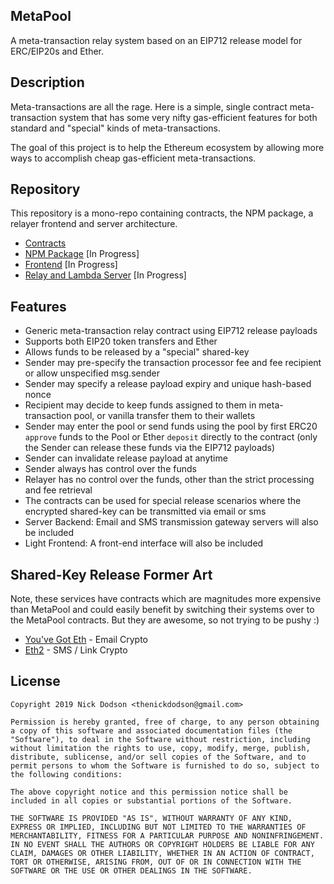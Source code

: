 ## MetaPool

A meta-transaction relay system based on an EIP712 release model for ERC/EIP20s and Ether.

## Description

Meta-transactions are all the rage. Here is a simple, single contract meta-transaction system that has some very nifty gas-efficient features for both standard and "special" kinds of meta-transactions.

The goal of this project is to help the Ethereum ecosystem by allowing more ways to accomplish cheap gas-efficient meta-transactions.

## Repository

This repository is a mono-repo containing contracts, the NPM package, a relayer frontend and server architecture.

- [Contracts](./contracts)
- [NPM Package](./package) [In Progress]
- [Frontend](./frontend) [In Progress]
- [Relay and Lambda Server](./server) [In Progress]

## Features

- Generic meta-transaction relay contract using EIP712 release payloads
- Supports both EIP20 token transfers and Ether
- Allows funds to be released by a "special" shared-key
- Sender may pre-specify the transaction processor fee and fee recipient or allow unspecified msg.sender
- Sender may specify a release payload expiry and unique hash-based nonce
- Recipient may decide to keep funds assigned to them in meta-transaction pool, or vanilla transfer them to their wallets
- Sender may enter the pool or send funds using the pool by first ERC20 `approve` funds to the Pool or Ether `deposit` directly to the contract (only the Sender can release these funds via the EIP712 payloads)
- Sender can invalidate release payload at anytime
- Sender always has control over the funds
- Relayer has no control over the funds, other than the strict processing and fee retrieval
- The contracts can be used for special release scenarios where the encrypted shared-key can be transmitted via email or sms
- Server Backend: Email and SMS transmission gateway servers will also be included
- Light Frontend: A front-end interface will also be included

## Shared-Key Release Former Art

Note, these services have contracts which are magnitudes more expensive than MetaPool and could easily benefit by switching their systems over to the MetaPool contracts. But they are awesome, so not trying to be pushy :)

- [You've Got Eth](https://youvegoteth.github.io/) - Email Crypto
- [Eth2](https://eth2.io/) - SMS / Link Crypto

## License

```
Copyright 2019 Nick Dodson <thenickdodson@gmail.com>

Permission is hereby granted, free of charge, to any person obtaining a copy of this software and associated documentation files (the "Software"), to deal in the Software without restriction, including without limitation the rights to use, copy, modify, merge, publish, distribute, sublicense, and/or sell copies of the Software, and to permit persons to whom the Software is furnished to do so, subject to the following conditions:

The above copyright notice and this permission notice shall be included in all copies or substantial portions of the Software.

THE SOFTWARE IS PROVIDED "AS IS", WITHOUT WARRANTY OF ANY KIND, EXPRESS OR IMPLIED, INCLUDING BUT NOT LIMITED TO THE WARRANTIES OF MERCHANTABILITY, FITNESS FOR A PARTICULAR PURPOSE AND NONINFRINGEMENT. IN NO EVENT SHALL THE AUTHORS OR COPYRIGHT HOLDERS BE LIABLE FOR ANY CLAIM, DAMAGES OR OTHER LIABILITY, WHETHER IN AN ACTION OF CONTRACT, TORT OR OTHERWISE, ARISING FROM, OUT OF OR IN CONNECTION WITH THE SOFTWARE OR THE USE OR OTHER DEALINGS IN THE SOFTWARE.
```
